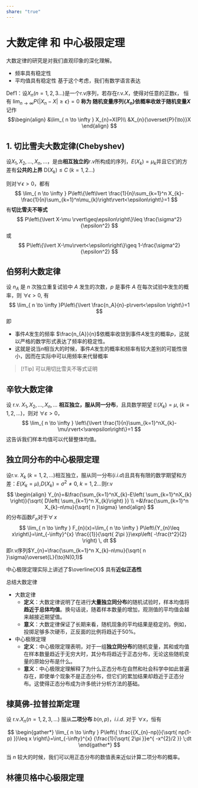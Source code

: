 ```yaml
---
share: "true"
---
```


# 大数定律 和 中心极限定理
大数定律的研究是对我们直观印象的深化理解。
- 频率具有稳定性
- 平均值具有稳定性
基于这个考虑，我们有数学语言表达

Def1：设$X_{n}(n=1,2,3\dots)$是一个r.v序列，若存在r.v.$X$，使得对任意的正数$\mathbb{\epsilon}$， 恒有 $\lim_{ n \to \infty }P\{{|X_{n}-X|\geq\epsilon}\}=0$
**称为 随机变量序列$\{X_{n}\}$依概率收敛于随机变量$X$**
记作
$$\begin{align}
&\lim_{ n \to \infty } X_{n}=X(P)\\
&X_{n}{\overset{P}{\to}}X
\end{align}
$$

## 1. 切比雪夫大数定律(Chebyshev)

设$X_{1},X_{2},\dots,X_{n},\dots，$是由**相互独立的**$r.v$所构成的序列，$E(X_{k})=\mu_{k}$并且它们的方差有**公共的上界** $\mathrm{D}(X_{k})\leq C\;(k=1,2\dots)$

则对$\forall\epsilon>0$，都有
$$
\lim_{ n \to \infty } P\left\{\left\lvert  \frac{1}{n}\sum_{k=1}^n X_{k}-\frac{1}{n}\sum_{k=1}^n\mu_{k}\right\rvert<\epsilon\right\}=1
$$
有**切比雪夫不等式**
$$
P\left\{\lvert X-\mu \rvert\geq\epsilon\right\}\leq \frac{\sigma^2}{\epsilon^2}
$$
或
$$
P\left\{\lvert X-\mu\rvert<\epsilon\right\}\geq 1-\frac{\sigma^2}{\epsilon^2}
$$

## 伯努利大数定律
设 $n_A$ 是 $n$ 次独立重复试验中 $A$ 发生的次数，$p$ 是事件 $A$ 在每次试验中发生的概率，则 $\forall\epsilon>0$, 有
$$
\lim_{ n \to \infty }P\left\{\lvert \frac{n_A}{n}-p\rvert<\epsilon \right\}=1
$$
即
- 事件$A$发生的频率 $\frac{n_{A}}{n}$依概率收敛到事件$A$发生的概率$p$，这就以严格的数学形式表达了频率的稳定性。
- 这就是说当$n$相当大的时候，事件$A$发生的概率和频率有较大差别的可能性很小，因而在实际中可以用频率来代替概率

> [!Tip] 可以用切比雪夫不等式证明

## 辛钦大数定律
设 r.v. $X_{1},X_{2},\dots,X_{n},\dots$ **相互独立，服从同一分布**，且具数学期望 $\mathbb{E}(X_{k})=\mu,\;(k=1,2,\dots)$，则对 $\forall\varepsilon>0$，
$$
\lim_{ n \to \infty } \left\{\lvert \frac{1}{n}\sum_{k=1}^nX_{k}-\mu\rvert<\varepsilon\right\}=1
$$
这告诉我们样本均值可以代替整体均值。

## 独立同分布的中心极限定理

设r.v. $X_{k}\;(k=1,2,\dots)$相互独立，服从同一分布$(i.i.d)$且具有有限的数学期望和方差：$E(X_{k}=\mu)$,$D(X_{k})=\sigma^2\neq{0},\;k=1,2\dots$则r.v
$$
\begin{align}
Y_{n}=&\frac{\sum_{k=1}^nX_{k}-E\left( \sum_{k=1}^nX_{k} \right)}{\sqrt{ D\left( \sum_{k=1}^n X_{k}\right) }} \\
=&\frac{\sum_{k=1}^n X_{k}-n\mu}{\sqrt{ n }\sigma}
\end{align}
$$
的分布函数$F_n$对于$\forall \,x$
$$
\lim_{ n \to \infty } F_{n}(x)=\lim_{ n \to \infty } P\left\{Y_{n}\leq x\right\}=\int_{-\infty}^{x} \frac{{1}}{\sqrt{ 2\pi }}\exp\left( -\frac{t^2}{2} \right) \, dt 
$$
即r.v序列$Y_{n}=\frac{\sum_{k=1}^n X_{k}-n\mu}{\sqrt{ n }\sigma}\overset{L}{\to}N(0,1)$

中心极限定理实际上讲述了$\overline{X}$ 具有**近似正态性**

总结大数定律
- 大数定律
	- **定义**：大数定律说明了在进行**大量独立同分布**的随机试验时，样本均值将**趋近于总体均值**。换句话说，随着样本数量的增加，观测值的平均值会越来越接近期望值。
	- **意义**：大数定律保证了长期来看，随机现象的平均结果是稳定的。例如，投掷足够多次硬币，正反面的比例将趋近于50%。
- 中心极限定理
	- **定义**：中心极限定理表明，对于一组**独立同分布**的随机变量，其和或均值在样本数量趋近于无穷大时，其分布将趋近于正态分布，无论这些随机变量的原始分布是什么。
	- **意义**：中心极限定理解释了为什么正态分布在自然和社会科学中如此普遍存在，即使单个现象不是正态分布，但它们的累加结果却趋近于正态分布。这使得正态分布成为许多统计分析方法的基础。

## 棣莫佛-拉普拉斯定理
设 r.v.$X_{n}(n=1,2,3,\dots)$ 服从**二项分布** $b(n,p)$，$i.i.d.$ 对于 $\forall x$，恒有


$$
\begin{gather*}
\lim_{ n \to \infty } P\left\{ \frac{{X_{n}-np}}{\sqrt{ np(1-p) }}\leq x \right\}=\int_{-\infty}^{x} {\frac{1}{\sqrt{ 2\pi }}e^{ -x^{2}/2 }} \;dt
\end{gather*}
$$


当 $n$ 较大的时候，我们可以用正态分布的数值表来近似计算二项分布的概率。

## 林德贝格中心极限定理
